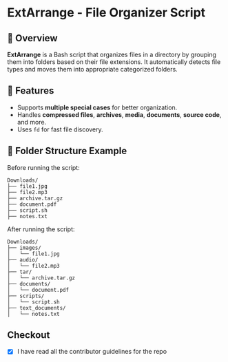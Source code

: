 # ExtArrange - File Organizer Script

## 📌 Overview
**ExtArrange** is a Bash script that organizes files in a directory by grouping them into folders based on their file extensions. It automatically detects file types and moves them into appropriate categorized folders.

## 🔧 Features
- Supports **multiple special cases** for better organization.
- Handles **compressed files**, **archives**, **media**, **documents**, **source code**, and more.
- Uses `fd` for fast file discovery.

## 📂 Folder Structure Example
Before running the script:
```
Downloads/
├── file1.jpg
├── file2.mp3
├── archive.tar.gz
├── document.pdf
├── script.sh
├── notes.txt
```
After running the script:
```
Downloads/
├── images/
│   └── file1.jpg
├── audio/
│   └── file2.mp3
├── tar/
│   └── archive.tar.gz
├── documents/
│   └── document.pdf
├── scripts/
│   └── script.sh
├── text_documents/
│   └── notes.txt
```


##  Checkout
- [x] I have read all the contributor guidelines for the repo


